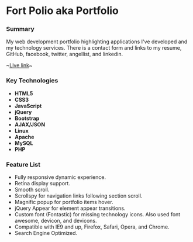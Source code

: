 Fort Polio aka Portfolio
===============

### Summary
My web development portfolio highlighting applications I've developed and my technology services. 
There is a contact form and links to my resume, GitHub, facebook, twitter, angellist, and linkedin.

~[Live link](http://www.FisherCode.com)~

### Key Technologies
- **HTML5**
- **CSS3**
- **JavaScript**
- **jQuery**
- **Bootstrap**
- **AJAX/JSON**
- **Linux**
- **Apache**
- **MySQL**
- **PHP**

### Feature List
- Fully responsive dynamic experience.
- Retina display support.
- Smooth scroll.
- Scrollspy for navigation links following section scroll.
- Magnific popup for portfolio items hover.
- jQuery Appear for element appear transitions.
- Custom font (Fontastic) for missing technology icons. Also used font awesome, devicon, and devicons.
- Compatible with IE9 and up, Firefox, Safari, Opera, and Chrome.
- Search Engine Optimized.